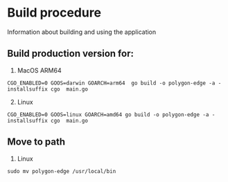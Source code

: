 # Build procedure

Information about building and using the application

## Build production version for:

1. MacOS ARM64

```
CGO_ENABLED=0 GOOS=darwin GOARCH=arm64  go build -o polygon-edge -a -installsuffix cgo  main.go
```

2. Linux

```
CGO_ENABLED=0 GOOS=linux GOARCH=amd64 go build -o polygon-edge -a -installsuffix cgo  main.go
```

## Move to path

1. Linux

```
sudo mv polygon-edge /usr/local/bin
```
